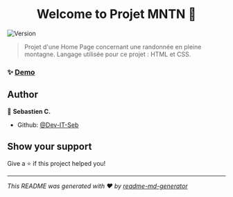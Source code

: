 <h1 align="center">Welcome to Projet MNTN 👋</h1>
<p>
  <img alt="Version" src="https://img.shields.io/badge/version-1.0-blue.svg?cacheSeconds=2592000" />
</p>

> Projet d'une Home Page concernant une randonnée en pleine montagne. Langage utilisée pour ce projet : HTML et CSS.

### ✨ [Demo](https://dev-it-seb.github.io/Projet-MNTN/)

## Author

👤 **Sebastien C.**

* Github: [@Dev-IT-Seb](https://github.com/Dev-IT-Seb)

## Show your support

Give a ⭐️ if this project helped you!

***
_This README was generated with ❤️ by [readme-md-generator](https://github.com/kefranabg/readme-md-generator)_